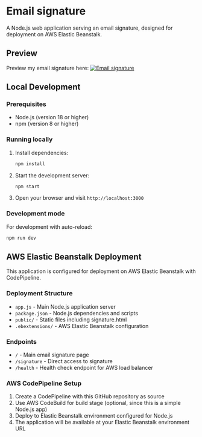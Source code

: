 # Email signature

A Node.js web application serving an email signature, designed for deployment on AWS Elastic Beanstalk.

## Preview

Preview my email signature here:
[![Email signature](https://img.shields.io/badge/Email%20signature-Preview-blue?style=for-the-badge&logo=appveyor)](  https://htmlpreview.github.io/?https://github.com/Purrloin4/Email-signature/blob/main/public/signature.html)

## Local Development

### Prerequisites
- Node.js (version 18 or higher)
- npm (version 8 or higher)

### Running locally
1. Install dependencies:
   ```bash
   npm install
   ```

2. Start the development server:
   ```bash
   npm start
   ```

3. Open your browser and visit `http://localhost:3000`

### Development mode
For development with auto-reload:
```bash
npm run dev
```

## AWS Elastic Beanstalk Deployment

This application is configured for deployment on AWS Elastic Beanstalk with CodePipeline.

### Deployment Structure
- `app.js` - Main Node.js application server
- `package.json` - Node.js dependencies and scripts
- `public/` - Static files including signature.html
- `.ebextensions/` - AWS Elastic Beanstalk configuration

### Endpoints
- `/` - Main email signature page
- `/signature` - Direct access to signature
- `/health` - Health check endpoint for AWS load balancer

### AWS CodePipeline Setup
1. Create a CodePipeline with this GitHub repository as source
2. Use AWS CodeBuild for build stage (optional, since this is a simple Node.js app)
3. Deploy to Elastic Beanstalk environment configured for Node.js
4. The application will be available at your Elastic Beanstalk environment URL
